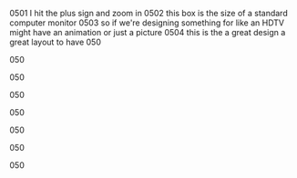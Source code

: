 0501
I hit the plus sign and zoom in
0502
this box is the size of a standard computer monitor
0503
so if we're designing something for like an HDTV might have an animation or just a picture
0504
this is the a great design a great layout to have
050

050

050

050

050

050

050

050
